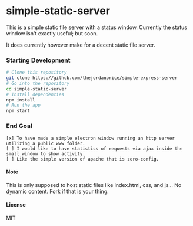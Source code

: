 # simple-static-server

This is a simple static file server with a status window.
Currently the status window isn't exactly useful; but soon.

It does currently however make for a decent static file server.

### Starting Development

```bash
# Clone this repository
git clone https://github.com/thejordanprice/simple-express-server
# Go into the repository
cd simple-static-server
# Install dependencies
npm install
# Run the app
npm start
```

### End Goal

    [x] To have made a simple electron window running an http server utilizing a public www folder.
    [ ] I would like to have statistics of requests via ajax inside the small window to show activity.
    [ ] Like the simple version of apache that is zero-config.

#### Note

This is only supposed to host static files like index.html, css, and js... No dynamic content.
Fork if that is your thing.

#### License

MIT
